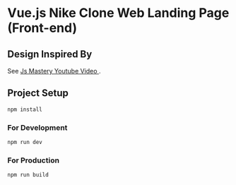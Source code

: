 # Vue.js Nike Clone Web Landing Page (Front-end)

## Design Inspired By

See [Js Mastery Youtube Video ](https://youtu.be/tS7upsfuxmo?si=2YL-7WiVK3sVNyQC).

## Project Setup

```sh
npm install
```

### For Development

```sh
npm run dev
```

### For Production

```sh
npm run build
```
